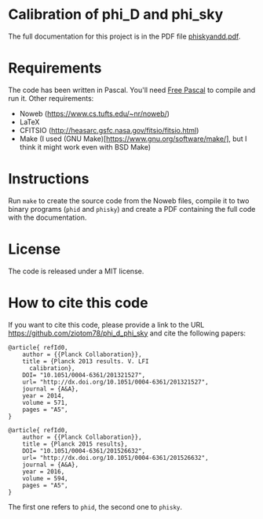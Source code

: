 # Calibration of phi_D and phi_sky

The full documentation for this project is in the PDF file [phiskyandd.pdf](https://github.com/ziotom78/phi_d_phi_sky/blob/master/phiskyandd.pdf).

# Requirements

The code has been written in Pascal. You'll need [Free
Pascal](http://freepascal.org/) to compile and run it. Other requirements:

- Noweb (https://www.cs.tufts.edu/~nr/noweb/)
- LaTeX
- CFITSIO (http://heasarc.gsfc.nasa.gov/fitsio/fitsio.html)
- Make (I used (GNU Make)[https://www.gnu.org/software/make/], but I think it
  might work even with BSD Make)

# Instructions

Run `make` to create the source code from the Noweb files, compile it to two
binary programs (`phid` and `phisky`) and create a PDF containing the full code
with the documentation.

# License

The code is released under a MIT license.

# How to cite this code

If you want to cite this code, please provide a link to the URL
https://github.com/ziotom78/phi_d_phi_sky and cite the following papers:

	@article{ refId0,
		author = {{Planck Collaboration}},
		title = {Planck 2013 results. V. LFI
		  calibration},
		DOI= "10.1051/0004-6361/201321527",
		url= "http://dx.doi.org/10.1051/0004-6361/201321527",
		journal = {A&A},
		year = 2014,
		volume = 571,
		pages = "A5",
	}

	@article{ refId0,
		author = {{Planck Collaboration}},
		title = {Planck 2015 results},
		DOI= "10.1051/0004-6361/201526632",
		url= "http://dx.doi.org/10.1051/0004-6361/201526632",
		journal = {A&A},
		year = 2016,
		volume = 594,
		pages = "A5",
	}

The first one refers to `phid`, the second one to `phisky`.
